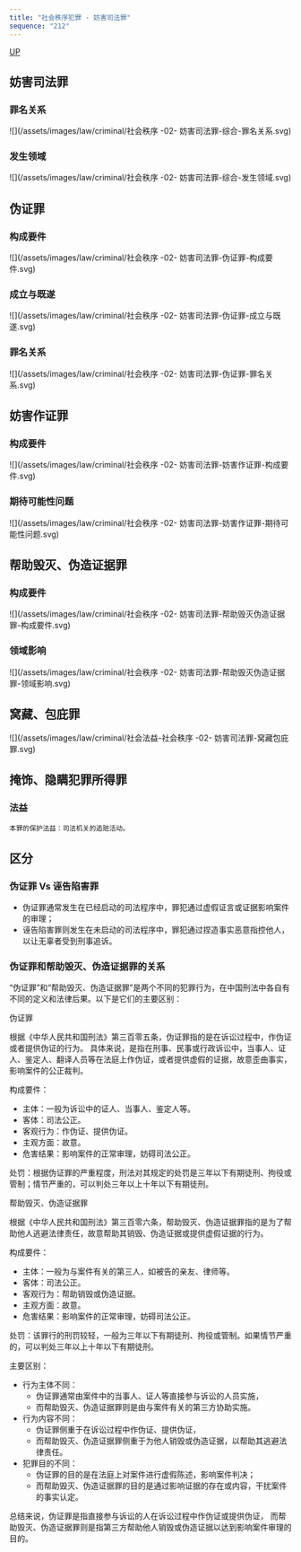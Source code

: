 ```yaml
---
title: "社会秩序犯罪 - 妨害司法罪"
sequence: "212"
---
```


[UP](/law/criminal-law-index.html)


## 妨害司法罪

### 罪名关系

![](/assets/images/law/criminal/社会秩序 -02- 妨害司法罪-综合-罪名关系.svg)


### 发生领域

![](/assets/images/law/criminal/社会秩序 -02- 妨害司法罪-综合-发生领域.svg)

## 伪证罪

### 构成要件

![](/assets/images/law/criminal/社会秩序 -02- 妨害司法罪-伪证罪-构成要件.svg)

### 成立与既遂

![](/assets/images/law/criminal/社会秩序 -02- 妨害司法罪-伪证罪-成立与既遂.svg)

### 罪名关系

![](/assets/images/law/criminal/社会秩序 -02- 妨害司法罪-伪证罪-罪名关系.svg)

## 妨害作证罪

### 构成要件

![](/assets/images/law/criminal/社会秩序 -02- 妨害司法罪-妨害作证罪-构成要件.svg)

### 期待可能性问题

![](/assets/images/law/criminal/社会秩序 -02- 妨害司法罪-妨害作证罪-期待可能性问题.svg)

## 帮助毁灭、伪造证据罪

### 构成要件

![](/assets/images/law/criminal/社会秩序 -02- 妨害司法罪-帮助毁灭伪造证据罪-构成要件.svg)

### 领域影响

![](/assets/images/law/criminal/社会秩序 -02- 妨害司法罪-帮助毁灭伪造证据罪-领域影响.svg)

## 窝藏、包庇罪

![](/assets/images/law/criminal/社会法益-社会秩序 -02- 妨害司法罪-窝藏包庇罪.svg)

## 掩饰、隐瞒犯罪所得罪

### 法益

```text
本罪的保护法益：司法机关的追赃活动。
```

## 区分

### 伪证罪 Vs 诬告陷害罪

- 伪证罪通常发生在已经启动的司法程序中，罪犯通过虚假证言或证据影响案件的审理；
- 诬告陷害罪则发生在未启动的司法程序中，罪犯通过捏造事实恶意指控他人，以让无辜者受到刑事追诉。

### 伪证罪和帮助毁灭、伪造证据罪的关系

“伪证罪”和“帮助毁灭、伪造证据罪”是两个不同的犯罪行为，在中国刑法中各自有不同的定义和法律后果。以下是它们的主要区别：

伪证罪

根据《中华人民共和国刑法》第三百零五条，伪证罪指的是在诉讼过程中，作伪证或者提供伪证的行为。
具体来说，是指在刑事、民事或行政诉讼中，当事人、证人、鉴定人、翻译人员等在法庭上作伪证，或者提供虚假的证据，故意歪曲事实，影响案件的公正裁判。

构成要件：

- 主体：一般为诉讼中的证人、当事人、鉴定人等。
- 客体：司法公正。
- 客观行为：作伪证、提供伪证。
- 主观方面：故意。
- 危害结果：影响案件的正常审理，妨碍司法公正。

处罚：根据伪证罪的严重程度，刑法对其规定的处罚是三年以下有期徒刑、拘役或管制；情节严重的，可以判处三年以上十年以下有期徒刑。

帮助毁灭、伪造证据罪

根据《中华人民共和国刑法》第三百零六条，帮助毁灭、伪造证据罪指的是为了帮助他人逃避法律责任，故意帮助其销毁、伪造证据或提供虚假证据的行为。

构成要件：

- 主体：一般为与案件有关的第三人，如被告的亲友、律师等。
- 客体：司法公正。
- 客观行为：帮助销毁或伪造证据。
- 主观方面：故意。
- 危害结果：影响案件的正常审理，妨碍司法公正。

处罚：该罪行的刑罚较轻，一般为三年以下有期徒刑、拘役或管制。如果情节严重的，可以判处三年以上十年以下有期徒刑。

主要区别：

- 行为主体不同：
    - 伪证罪通常由案件中的当事人、证人等直接参与诉讼的人员实施，
    - 而帮助毁灭、伪造证据罪则是由与案件有关的第三方协助实施。
- 行为内容不同：
    - 伪证罪侧重于在诉讼过程中作伪证、提供伪证，
    - 而帮助毁灭、伪造证据罪侧重于为他人销毁或伪造证据，以帮助其逃避法律责任。
- 犯罪目的不同：
    - 伪证罪的目的是在法庭上对案件进行虚假陈述，影响案件判决；
    - 而帮助毁灭、伪造证据罪的目的是通过影响证据的存在或内容，干扰案件的事实认定。

总结来说，伪证罪是指直接参与诉讼的人在诉讼过程中作伪证或提供伪证，
而帮助毁灭、伪造证据罪则是指第三方帮助他人销毁或伪造证据以达到影响案件审理的目的。
